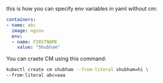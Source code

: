 this is how you can specify env variables in yaml without cm:

```yaml
containers:
- name: abc
  image: nginx
  env:
  - name: FIRSTNAME
    value: "Shubham"
```

You can craete CM using this command:

```sh
kubectl create cm shubham --from-literal shubham=hi \
--from-literal abc=aaa
```
